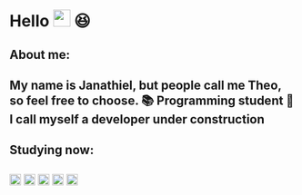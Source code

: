 # Hello <img src="https://media.giphy.com/media/hvRJCLFzcasrR4ia7z/giphy.gif" width="30"> 😆

<h2> About me:<h2>
 
My name is Janathiel, but people call me Theo, so feel free to choose.
📚 Programming student
🚧 I call myself a developer under construction 

<h2> Studying now: <h2>
 <code><img height="20" src="https://img.shields.io/badge/CSS3-1572B6?style=for-the-badge&logo=css3&logoColor=white"></code>
  <code><img height="20" src="https://img.shields.io/badge/HTML5-E34F26?style=for-the-badge&logo=html5&logoColor=white"></code>
  <code><img height="20" src="https://img.shields.io/badge/JavaScript-F7DF1E?style=for-the-badge&logo=javascript&logoColor=black"></code>
  <code><img height="20" src="https://img.shields.io/badge/Ruby-CC342D?style=for-the-badge&logo=ruby&logoColor=white"></code>
  <code><img height="20" src="https://img.shields.io/badge/Ruby_on_Rails-CC0000?style=for-the-badge&logo=ruby-on-rails&logoColor=white"></code>
